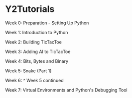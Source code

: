 # Y2Tutorials

Week 0: Preparation - Setting Up Python

Week 1: Introduction to Python

Week 2: Building TicTacToe

Week 3: Adding AI to TicTacToe

Week 4: Bits, Bytes and Binary

Week 5: Snake (Part 1)

Week 6: ^ Week 5 continued

Week 7: Virtual Environments and Python's Debugging Tool
